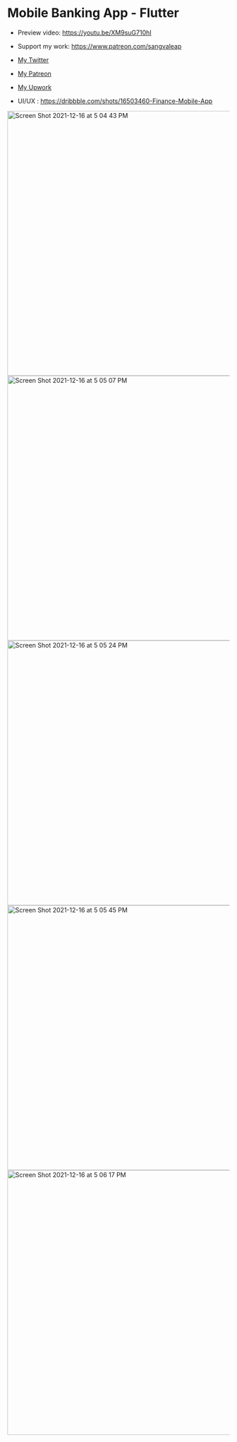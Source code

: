 # Mobile Banking App - Flutter

- Preview video: https://youtu.be/XM9suG710hI
- Support my work: https://www.patreon.com/sangvaleap
  
- [My Twitter](https://twitter.com/sangvaleap)
- [My Patreon](https://www.patreon.com/sangvaleap)
- [My Upwork](https://www.upwork.com/freelancers/~01482fe63544bbcb48)

- UI/UX : https://dribbble.com/shots/16503460-Finance-Mobile-App

<img width="600" alt="Screen Shot 2021-12-16 at 5 04 43 PM" src="https://user-images.githubusercontent.com/86506519/146351486-0f00b798-bf75-41b8-9838-3391349f3813.png">
<img width="600" alt="Screen Shot 2021-12-16 at 5 05 07 PM" src="https://user-images.githubusercontent.com/86506519/146351506-c0b9a591-0e8d-42f4-9497-5dc64ef86d7d.png">
<img width="600" alt="Screen Shot 2021-12-16 at 5 05 24 PM" src="https://user-images.githubusercontent.com/86506519/146351513-a6e0cf9d-da40-48cb-aa46-99a16aa07952.png">
<img width="600" alt="Screen Shot 2021-12-16 at 5 05 45 PM" src="https://user-images.githubusercontent.com/86506519/146351519-d63b04db-4c19-459c-9123-d889a5ffa9c5.png">
<img width="600" alt="Screen Shot 2021-12-16 at 5 06 17 PM" src="https://user-images.githubusercontent.com/86506519/146351530-3a1f1110-f592-4159-9a28-dc7df5980731.png">
